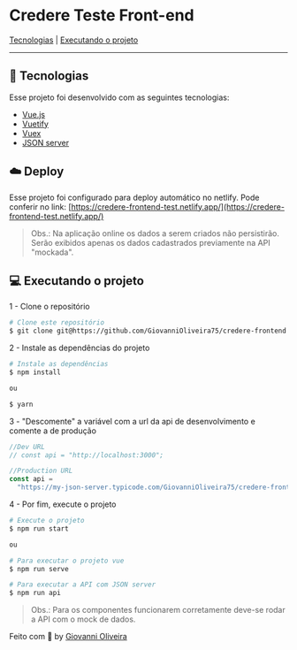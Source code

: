 # Credere Teste Front-end

[Tecnologias](#hammer-tecnologias) | 
[Executando o projeto](#computer-executando-o-projeto)

---

## :hammer: Tecnologias

Esse projeto foi desenvolvido com as seguintes tecnologias:

- [Vue.js](https://vuejs.org/)
- [Vuetify](https://vuetifyjs.com/)
- [Vuex](https://vuex.vuejs.org/)
- [JSON server](https://github.com/typicode/json-server)


## :cloud: Deploy

Esse projeto foi configurado para deploy automático no netlify.
Pode conferir no link:
[https://credere-frontend-test.netlify.app/](https://credere-frontend-test.netlify.app/)

> Obs.: Na aplicação online os dados a serem criados não persistirão. Serão exibidos apenas os dados cadastrados previamente na API "mockada".


## :computer: Executando o projeto

1 - Clone o repositório
```bash
# Clone este repositório
$ git clone git@https://github.com/GiovanniOliveira75/credere-frontend.git
```

2 - Instale as dependências do projeto
```bash
# Instale as dependências
$ npm install

ou

$ yarn
```

3 - "Descomente" a variável com a url da api de desenvolvimento e comente a de produção
```javascript
//Dev URL
// const api = "http://localhost:3000";

//Production URL
const api =
  "https://my-json-server.typicode.com/GiovanniOliveira75/credere-frontend";
```

4 - Por fim, execute o projeto
```bash
# Execute o projeto
$ npm run start

ou

# Para executar o projeto vue
$ npm run serve

# Para executar a API com JSON server
$ npm run api
```

> Obs.: Para os componentes funcionarem corretamente deve-se rodar a API com o mock de dados.

Feito com :yellow_heart: by [Giovanni Oliveira]()
